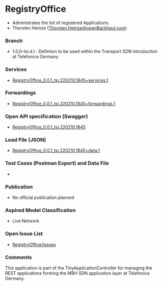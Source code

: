 # RegistryOffice
- Administrates the list of registered Applications.
- Thorsten Heinze (Thorsten.Heinze@openBackhaul.com)

### Branch
- 1.0.0-tsi.d.t : Defintion to be used within the Transport SDN Introduction at Telefonica Germany

### Services
- [RegistryOffice_0.0.1_tsi.220210.1845+services.1](./RegistryOffice_0.0.1_tsi.220210.1845+services.1.xlsx)

### Forwardings
- [RegistryOffice_0.0.1_tsi.220210.1845+forwardings.1](./RegistryOffice_0.0.1_tsi.220210.1845+forwardings.1.xlsx)

### Open API specification (Swagger)
- [RegistryOffice_0.0.1_tsi.220210.1845](./RegistryOffice_0.0.1_tsi.date.time.yaml)

### Load File (JSON)
- [RegistryOffice_0.0.1_tsi.220210.1845+data.1](./RegistryOffice_0.0.1_tsi.date.time+data.no.json)

### Test Cases (Postman Export) and Data File
-

### Publication
- No official publication planned

### Aspired Model Classification
- Live Network

### Open Issue List
- [RegistryOffice/issues](../../issues)

### Comments
This application is part of the TinyApplicationController for managing the REST applications forming the MBH SDN application layer at Telefonica Germany.
